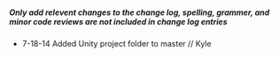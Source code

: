 ##### Only add relevent changes to the change log, spelling, grammer, and minor code reviews are not included in change log entries
* 7-18-14       Added Unity project folder to master      //      Kyle
